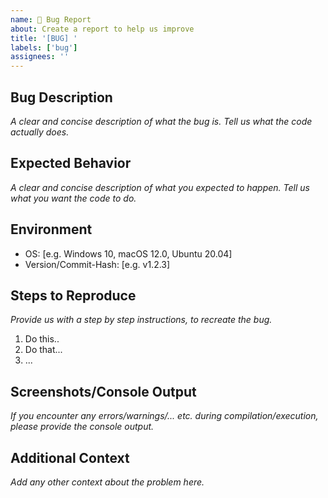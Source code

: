 ```yaml
---
name: 🐛 Bug Report
about: Create a report to help us improve
title: '[BUG] '
labels: ['bug']
assignees: ''
---
```


## Bug Description
*A clear and concise description of what the bug is.*
*Tell us what the code actually does.*

## Expected Behavior
*A clear and concise description of what you expected to happen.*
*Tell us what you want the code to do.*

## Environment
- OS: [e.g. Windows 10, macOS 12.0, Ubuntu 20.04]
- Version/Commit-Hash: [e.g. v1.2.3]

## Steps to Reproduce
*Provide us with a step by step instructions, to recreate the bug.*

1. Do this..
2. Do that...
3. ...

## Screenshots/Console Output
*If you encounter any errors/warnings/... etc. during compilation/execution, please provide the console output.*

## Additional Context
*Add any other context about the problem here.*
